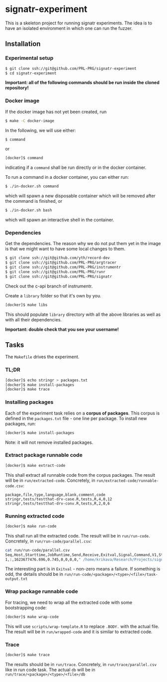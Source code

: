 # signatr-experiment

This is a skeleton project for running signatr experiments.
The idea is to have an isolated environment in which one can run the fuzzer.

## Installation

### Experimental setup

``` sh
$ git clone ssh://git@github.com/PRL-PRG/signatr-experiment
$ cd signatr-experiment
```
**Important: all of the following commands should be run inside the cloned repository!**

### Docker image

If the docker image has not yet been created, run

```sh
$ make -C docker-image
```

In the following, we will use either:

```sh
$ command
```

or

```sh
[docker]$ command
```

indicating if a `command` shall be run directly or in the docker container.

To run a command in a docker container, you can either run:

```sh
$ ./in-docker.sh command
```

which will spawn a new disposable container which will be removed after the command is finished, or

```sh
$ ./in-docker.sh bash
```

which will spawn an interactive shell in the container.

### Dependencies

Get the dependencies. The reason why we do not put them yet in the image is that
we might want to have some local changes to them.

```sh
$ git clone ssh://git@github.com/yth/record-dev
$ git clone ssh://git@github.com/PRL-PRG/argtracer
$ git clone ssh://git@github.com/PRL-PRG/instrumentr
$ git clone ssh://git@github.com/PRL-PRG/runr
$ git clone ssh://git@github.com/PRL-PRG/signatr
```

Check out the c-api branch of instrumentr.

Create a `library` folder so that it's own by you.

``` sh
[docker]$ make libs
```

This should populate `library` directory with all the above libraries as well as with all their dependencies.

**Important: double check that you see your username!**

## Tasks

The `Makefile` drives the experiment.

### TL;DR

```sh
[docker]$ echo stringr > packages.txt
[docker]$ make install-packages
[docker]$ make trace
```

### Installing packages

Each of the experiment task relies on a **corpus of packages**.
This corpus is defined in the `packages.txt` file - one line per package.
To install new packages, run:

```sh
[docker]$ make install-packages
```

Note: it will not remove installed packages.

### Extract package runnable code

```sh
[docker]$ make extract-code
```

This shall extract all runnable code from the corpus packages.
The result will be in `run/extracted-code`.
Concretely, in `run/extracted-code/runnable-code.csv`:

```csv
package,file,type,language,blank,comment,code
stringr,tests/testthat-drv-case.R,tests,R,4,0,12
stringr,tests/testthat-drv-conv.R,tests,R,2,0,6
```

### Running extracted code

```sh
[docker]$ make run-code
```

This shall run all the extracted code.
The result will be in `run/run-code`.
Concretely, in `run/run-code/parallel.csv`:

```sh
cat run/run-code/parallel.csv
Seq,Host,Starttime,JobRuntime,Send,Receive,Exitval,Signal,Command,V1,Stdout,Stderr
1,:,1623677476.696,0.745,0,0,0,0," /home/krikava/Research/Projects/signatr/signatr-experiment/scripts/run-r-file.sh -t 35m /home/krikava/Research/Projects/signatr/signatr-experiment/run/runnable-code/stringr/tests/testthat-drv-case.R",stringr/tests/testthat-drv-case.R,,
```

The interesting part is in `Exitval` - non-zero means a failure.
If something is odd, the details should be in `run/run-code/<package>/<type>/<file>/task-output.txt`


### Wrap package runnable code

For tracing, we need to wrap all the extracted code with some bootstrapping code:

```sh
[docker]$ make wrap-code
```

This will use `scripts/wrap-template.R` to replace `.BODY.` with the actual file.
The result will be in `run/wrapped-code` and it is similar to extracted code.

### Trace

```sh
[docker]$ make trace
```

The results should be in `run/trace`.
Concretely, in `run/trace/parallel.csv` like in run code task.
The actual `db` will be in `run/trace/<package>/<type>/<file>/db`

